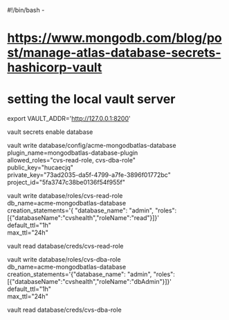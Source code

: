 #!/bin/bash - 
# https://www.mongodb.com/blog/post/manage-atlas-database-secrets-hashicorp-vault  

# setting the local vault server
export VAULT_ADDR='http://127.0.0.1:8200'

vault secrets enable database

vault write database/config/acme-mongodbatlas-database \
  plugin_name=mongodbatlas-database-plugin \
  allowed_roles="cvs-read-role, cvs-dba-role" \
  public_key="hucaecjq" \
  private_key="73ad2035-da5f-4799-a7fe-3896f01772bc" \
  project_id="5fa3747c38be0136f54f955f"

 vault write database/roles/cvs-read-role \
  db_name=acme-mongodbatlas-database \
  creation_statements='{ "database_name": "admin", "roles": [{"databaseName":"cvshealth","roleName":"read"}]}' \
  default_ttl="1h" \
  max_ttl="24h"
  
vault read database/creds/cvs-read-role


vault write database/roles/cvs-dba-role \
  db_name=acme-mongodbatlas-database \
  creation_statements='{"database_name": "admin", "roles":[{"databaseName":"cvshealth","roleName":"dbAdmin"}]}' \
  default_ttl="1h" \
  max_ttl="24h"



vault read database/creds/cvs-dba-role
